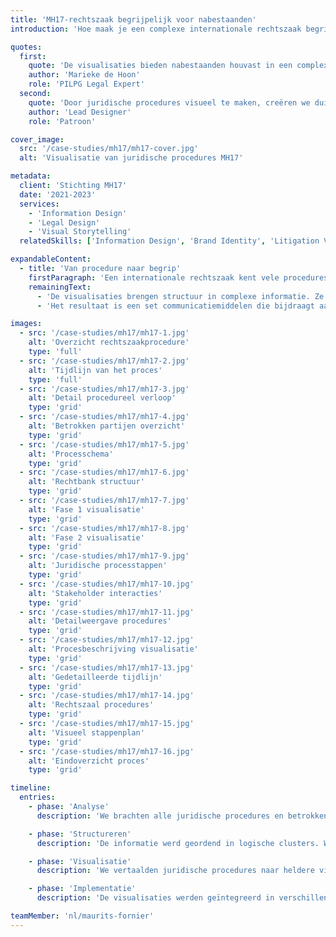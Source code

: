 ```yaml
---
title: 'MH17-rechtszaak begrijpelijk voor nabestaanden'
introduction: 'Hoe maak je een complexe internationale rechtszaak begrijpelijk voor nabestaanden en het grote publiek? Voor de communicatie rond de MH17-rechtszaak hebben we juridische procedures vertaald naar heldere visuele uitleg.'

quotes:
  first:
    quote: 'De visualisaties bieden nabestaanden houvast in een complex juridisch proces. Ze helpen bij het begrijpen van de verschillende stappen en procedures in deze belangrijke zaak.'
    author: 'Marieke de Hoon'
    role: 'PILPG Legal Expert'
  second:
    quote: 'Door juridische procedures visueel te maken, creëren we duidelijkheid in een emotioneel beladen zaak. Zorgvuldige communicatie is hier essentieel.'
    author: 'Lead Designer'
    role: 'Patroon'

cover_image:
  src: '/case-studies/mh17/mh17-cover.jpg'
  alt: 'Visualisatie van juridische procedures MH17'

metadata:
  client: 'Stichting MH17'
  date: '2021-2023'
  services:
    - 'Information Design'
    - 'Legal Design'
    - 'Visual Storytelling'
  relatedSkills: ['Information Design', 'Brand Identity', 'Litigation Visuals']

expandableContent:
  - title: 'Van procedure naar begrip'
    firstParagraph: 'Een internationale rechtszaak kent vele procedures, partijen en trajecten. Voor nabestaanden en het publiek is het cruciaal om deze processen te begrijpen. In samenwerking met Marieke de Hoon van PILPG (Public International Law & Policy Group) ontwikkelden we een serie visualisaties die stap voor stap uitleggen hoe dit dossier verloopt.'
    remainingText:
      - 'De visualisaties brengen structuur in complexe informatie. Ze tonen de samenhang tussen verschillende procedures en maken duidelijk welke stappen wanneer worden gezet. Juridische termen worden zorgvuldig uitgelegd zonder aan precisie in te boeten.'
      - 'Het resultaat is een set communicatiemiddelen die bijdraagt aan transparantie en begrip. Ze ondersteunen nabestaanden bij het volgen van de zaak en helpen het publiek de procedures te begrijpen.'

images:
  - src: '/case-studies/mh17/mh17-1.jpg'
    alt: 'Overzicht rechtszaakprocedure'
    type: 'full'
  - src: '/case-studies/mh17/mh17-2.jpg'
    alt: 'Tijdlijn van het proces'
    type: 'full'
  - src: '/case-studies/mh17/mh17-3.jpg'
    alt: 'Detail procedureel verloop'
    type: 'grid'
  - src: '/case-studies/mh17/mh17-4.jpg'
    alt: 'Betrokken partijen overzicht'
    type: 'grid'
  - src: '/case-studies/mh17/mh17-5.jpg'
    alt: 'Processchema'
    type: 'grid'
  - src: '/case-studies/mh17/mh17-6.jpg'
    alt: 'Rechtbank structuur'
    type: 'grid'
  - src: '/case-studies/mh17/mh17-7.jpg'
    alt: 'Fase 1 visualisatie'
    type: 'grid'
  - src: '/case-studies/mh17/mh17-8.jpg'
    alt: 'Fase 2 visualisatie'
    type: 'grid'
  - src: '/case-studies/mh17/mh17-9.jpg'
    alt: 'Juridische processtappen'
    type: 'grid'
  - src: '/case-studies/mh17/mh17-10.jpg'
    alt: 'Stakeholder interacties'
    type: 'grid'
  - src: '/case-studies/mh17/mh17-11.jpg'
    alt: 'Detailweergave procedures'
    type: 'grid'
  - src: '/case-studies/mh17/mh17-12.jpg'
    alt: 'Procesbeschrijving visualisatie'
    type: 'grid'
  - src: '/case-studies/mh17/mh17-13.jpg'
    alt: 'Gedetailleerde tijdlijn'
    type: 'grid'
  - src: '/case-studies/mh17/mh17-14.jpg'
    alt: 'Rechtszaal procedures'
    type: 'grid'
  - src: '/case-studies/mh17/mh17-15.jpg'
    alt: 'Visueel stappenplan'
    type: 'grid'
  - src: '/case-studies/mh17/mh17-16.jpg'
    alt: 'Eindoverzicht proces'
    type: 'grid'

timeline:
  entries:
    - phase: 'Analyse'
      description: 'We brachten alle juridische procedures en betrokken partijen in kaart. Daarbij werkten we nauw samen met juridische experts om de complexiteit te doorgronden.'

    - phase: 'Structureren'
      description: 'De informatie werd geordend in logische clusters. We ontwikkelden een visuele hiërarchie die de samenhang tussen verschillende onderdelen verduidelijkt.'

    - phase: 'Visualisatie'
      description: 'We vertaalden juridische procedures naar heldere visualisaties. Daarbij hielden we rekening met de gevoeligheid van de zaak en de behoefte aan feitelijke, accurate informatie.'

    - phase: 'Implementatie'
      description: 'De visualisaties werden geïntegreerd in verschillende communicatiekanalen. We zorgden voor consistente informatievoorziening in een boek en website.'

teamMember: 'nl/maurits-fornier'
---
```

